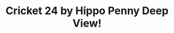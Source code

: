 ---
title: Cricket 24 by Hippo Penny Deep View!
layout: scoredetail
permalink: /meta-score/cricket-24
header:
  teaser: /assets/images/cricket-24.jpg
  video:
    id: ZobU-Ka6K00
    provider: youtube
---